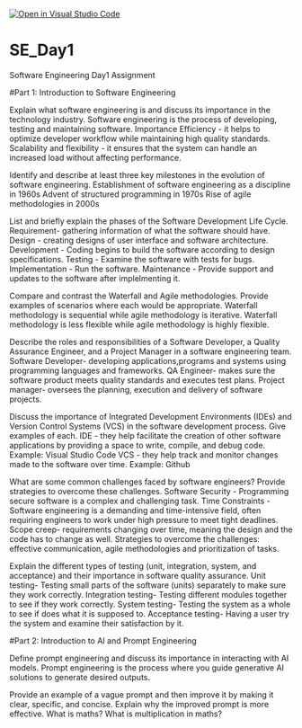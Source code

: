 [![Open in Visual Studio Code](https://classroom.github.com/assets/open-in-vscode-2e0aaae1b6195c2367325f4f02e2d04e9abb55f0b24a779b69b11b9e10269abc.svg)](https://classroom.github.com/online_ide?assignment_repo_id=18375403&assignment_repo_type=AssignmentRepo)
# SE_Day1
Software Engineering Day1 Assignment

#Part 1: Introduction to Software Engineering

Explain what software engineering is and discuss its importance in the technology industry.
Software engineering is the process of developing, testing and maintaining software. 
Importance
Efficiency - it helps to optimize developer workflow while maintaining high quality standards.
Scalability and flexibility - it ensures that the system can handle an increased load without affecting performance.

Identify and describe at least three key milestones in the evolution of software engineering.
Establishment of software engineering as a discipline in 1960s
Advent of structured programming in 1970s
Rise of agile methodologies in 2000s

List and briefly explain the phases of the Software Development Life Cycle.
Requirement- gathering information of what the software should have.
Design - creating designs of user interface and software architecture.
Development - Coding begins to build the software according to design specifications.
Testing - Examine the software with tests for bugs.
Implementation - Run the software.
Maintenance - Provide support and updates to the software after implelmenting it.

Compare and contrast the Waterfall and Agile methodologies. Provide examples of scenarios where each would be appropriate.
Waterfall methodology is sequential while agile methodology is iterative.
Waterfall methodology is less flexible while agile methodology is highly flexible.

Describe the roles and responsibilities of a Software Developer, a Quality Assurance Engineer, and a Project Manager in a software engineering team.
Software Developer- developing applications,programs and systems using programming languages and frameworks.
QA Engineer- makes sure the software product meets quality standards and executes test plans.
Project manager- oversees the planning, execution and delivery of software projects.

Discuss the importance of Integrated Development Environments (IDEs) and Version Control Systems (VCS) in the software development process. Give examples of each.
IDE - they help facilitate the creation of other software applications by providing a space to write, compile, and debug code. Example: Visual Studio Code
VCS - they help track and monitor changes made to the software over time. Example: Github

What are some common challenges faced by software engineers? Provide strategies to overcome these challenges.
Software Security - Programming secure software is a complex and challenging task. 
Time Constraints - Software engineering is a demanding and time-intensive field, often requiring engineers to work under high pressure to meet tight deadlines.
Scope creep- requirements changing over time, meaning the design and the code has to change as well.
Strategies to overcome the challenges: effective communication, agile methodologies and prioritization of tasks.

Explain the different types of testing (unit, integration, system, and acceptance) and their importance in software quality assurance.
Unit testing- Testing small parts of the software (units) separately to make sure they work correctly.
Integration testing- Testing different modules together to see if they work correctly.
System testing- Testing the system as a whole to see if does what it is supposed to.
Acceptance testing- Having a user try the system and examine their satisfaction by it.


#Part 2: Introduction to AI and Prompt Engineering

Define prompt engineering and discuss its importance in interacting with AI models.
Prompt engineering  is the process where you guide generative AI solutions to generate desired outputs.

Provide an example of a vague prompt and then improve it by making it clear, specific, and concise. Explain why the improved prompt is more effective.
What is maths? What is multiplication in maths?
